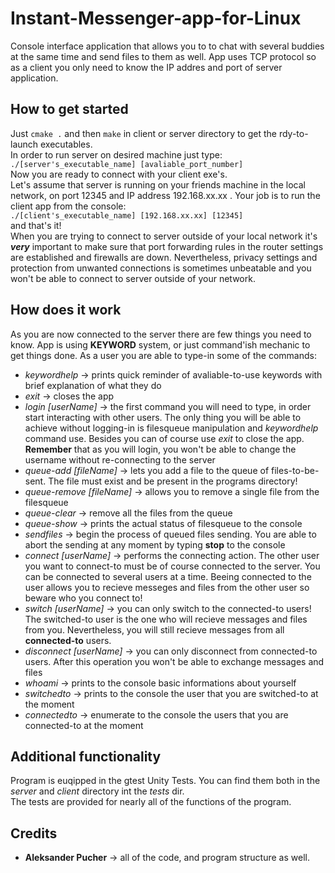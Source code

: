 # Instant-Messenger-app-for-Linux
Console interface application that allows you to to chat with several buddies at the same time and send files to them as well.
App uses TCP protocol so as a client you only need to know the IP addres and port of server application.

## How to get started
Just  `cmake .` and then `make` in client or server directory to get the rdy-to-launch executables.\
In order to run server on desired machine just type: <br/>`./[server's_executable_name] [avaliable_port_number]` <br/> Now you are ready to connect with your client exe's.\
Let's assume that server is running on your friends machine in the local network, on port 12345 and IP address 192.168.xx.xx .
Your job is to run the client app from the console: <br/> `./[client's_executable_name] [192.168.xx.xx] [12345]` <br/>and that's it!\
When you are trying to connect to server outside of your local network it's ***very*** important to make sure that port forwarding rules in the 
router settings are established and firewalls are down. Nevertheless, privacy settings and protection from unwanted connections is sometimes unbeatable and you won't be able to connect to server outside of your network.
## How does it work
As you are now connected to the server there are few things you need to know. App is using **KEYWORD** system, or just command'ish mechanic to 
get things done. As a user you are able to type-in some of the commands:
- *keywordhelp* -> prints quick reminder of avaliable-to-use keywords with brief explanation of what they do
- *exit* -> closes the app
- *login [userName]* -> the first command you will need to type, in order start interacting with other users. The only thing you will be able to achieve without logging-in is filesqueue manipulation and *keywordhelp* command use. 
Besides you can of course use *exit* to close the app. **Remember** that as you will login, you won't be able to change the username without re-connecting to the server
- *queue-add [fileName]* -> lets you add a file to the queue of files-to-be-sent. The file must exist and be present in the programs directory!
- *queue-remove [fileName]* -> allows you to remove a single file from the filesqueue
- *queue-clear* -> remove all the files from the queue
- *queue-show* -> prints the actual status of filesqueue to the console
- *sendfiles* -> begin the process of queued files sending. You are able to abort the sending at any moment by typing **stop** to the console
- *connect [userName]* -> performs the connecting action. The other user you want to connect-to must be of course connected 
to the server. You can be connected to several users at a time. Beeing connected to the user allows you to recieve messeges and files from the other user so beware who you connect to!
- *switch [userName]* -> you can only switch to the connected-to users! The switched-to user is the one who will recieve messages and files from you. Nevertheless, you will still recieve messages from all **connected-to** users.
- *disconnect [userName]* -> you can only disconnect from connected-to users. After this operation you won't be able to exchange messages and files
- *whoami* -> prints to the console basic informations about yourself
- *switchedto* -> prints to the console the user that you are switched-to at the moment
- *connectedto* -> enumerate to the console the users that you are connected-to at the moment
## Additional functionality
Program is euqipped in the gtest Unity Tests. You can find them both in the *server* and *client* directory int the *tests* dir. \
The tests are provided for nearly all of the functions of the program.
## Credits
- **Aleksander Pucher** -> all of the code, and program structure as well.
